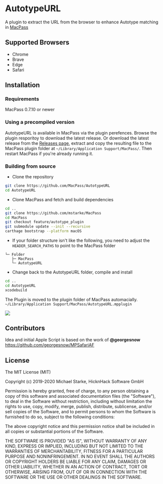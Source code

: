 # AutotypeURL

A plugin to extract the URL from the browser to enhance Autotype matching in [MacPass](https://github.com/mstarke/MacPass)

## Supported Browsers

* Chrome
* Brave
* Edge
* Safari

## Installation

### Requirements

MacPass 0.7.10 or newer

### Using a precompiled version

AutotypeURL is available in MacPass via the plugin perefences. Browse the plugin resporitoy to download the latest release.
Or download the latest release from the [Releases page](https://github.com/MacPass/AutotypeURL/releases), extract and copy the resulting file to the MacPass plugin folder at `~/Library/Application Support/MacPass/`. Then restart MacPass if you're already running it.

### Building from source

* Clone the repository
```bash
git clone https://github.com/MacPass/AutotypeURL
cd AutotypeURL
```
* Clone MacPass and fetch and build dependencies
```bash
cd ..
git clone https://github.com/mstarke/MacPass
cd MacPass
git checkout feature/autotype_plugin
git submodule update --init --recursive
carthage bootstrap --platform macOS
```

* If your folder structure isn't like the following, you need to adjust the ````HEADER_SEARCH_PATHS```` to point to the MacPass folder
````
└─ Folder
   ├─ MacPass
   └─ AutotypeURL
````

* Change back to the AutotypeURL folder, compile and install
```bash
cd ..
cd AutotypeURL
xcodebuild
```

The Plugin is moved to the plugin folder of MacPass automacially.
````~/Library/Application Support/MacPass/AutotypeURL.mpplugin````

![](aturl-settings.png)

## Contributors

Idea and initial Apple Script is based on the work of **@georgesnow** https://github.com/georgesnow/MPSafariAF

## License

The MIT License (MIT)

Copyright (c) 2019-2020 Michael Starke, HicknHack Software GmbH

Permission is hereby granted, free of charge, to any person obtaining a copy
of this software and associated documentation files (the "Software"), to deal
in the Software without restriction, including without limitation the rights
to use, copy, modify, merge, publish, distribute, sublicense, and/or sell
copies of the Software, and to permit persons to whom the Software is
furnished to do so, subject to the following conditions:

The above copyright notice and this permission notice shall be included in all
copies or substantial portions of the Software.

THE SOFTWARE IS PROVIDED "AS IS", WITHOUT WARRANTY OF ANY KIND, EXPRESS OR
IMPLIED, INCLUDING BUT NOT LIMITED TO THE WARRANTIES OF MERCHANTABILITY,
FITNESS FOR A PARTICULAR PURPOSE AND NONINFRINGEMENT. IN NO EVENT SHALL THE
AUTHORS OR COPYRIGHT HOLDERS BE LIABLE FOR ANY CLAIM, DAMAGES OR OTHER
LIABILITY, WHETHER IN AN ACTION OF CONTRACT, TORT OR OTHERWISE, ARISING FROM,
OUT OF OR IN CONNECTION WITH THE SOFTWARE OR THE USE OR OTHER DEALINGS IN THE
SOFTWARE.
